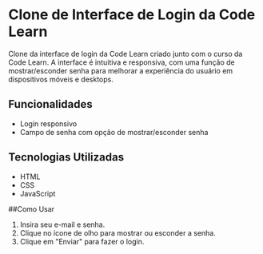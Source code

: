  # Clone de Interface de Login da Code Learn

Clone da interface de login da Code Learn criado junto com o curso da Code Learn. A interface é intuitiva e responsiva, com uma função de mostrar/esconder senha para melhorar a experiência do usuário em dispositivos móveis e desktops.

## Funcionalidades
- Login responsivo
- Campo de senha com opção de mostrar/esconder senha

## Tecnologias Utilizadas
- HTML
- CSS
- JavaScript

##Como Usar
1. Insira seu e-mail e senha.
2. Clique no ícone de olho para mostrar ou esconder a senha.
3. Clique em "Enviar" para fazer o login.

